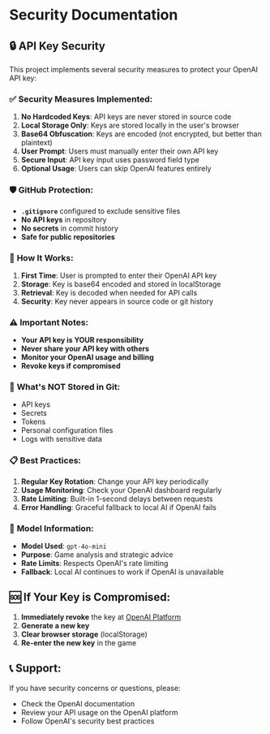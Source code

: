 # Security Documentation

## 🔒 API Key Security

This project implements several security measures to protect your OpenAI API key:

### ✅ **Security Measures Implemented:**

1. **No Hardcoded Keys**: API keys are never stored in source code
2. **Local Storage Only**: Keys are stored locally in the user's browser
3. **Base64 Obfuscation**: Keys are encoded (not encrypted, but better than plaintext)
4. **User Prompt**: Users must manually enter their own API key
5. **Secure Input**: API key input uses password field type
6. **Optional Usage**: Users can skip OpenAI features entirely

### 🛡️ **GitHub Protection:**

- **`.gitignore`** configured to exclude sensitive files
- **No API keys** in repository
- **No secrets** in commit history
- **Safe for public repositories**

### 🔐 **How It Works:**

1. **First Time**: User is prompted to enter their OpenAI API key
2. **Storage**: Key is base64 encoded and stored in localStorage
3. **Retrieval**: Key is decoded when needed for API calls
4. **Security**: Key never appears in source code or git history

### ⚠️ **Important Notes:**

- **Your API key is YOUR responsibility**
- **Never share your API key with others**
- **Monitor your OpenAI usage and billing**
- **Revoke keys if compromised**

### 🚫 **What's NOT Stored in Git:**

- API keys
- Secrets
- Tokens
- Personal configuration files
- Logs with sensitive data

### 📋 **Best Practices:**

1. **Regular Key Rotation**: Change your API key periodically
2. **Usage Monitoring**: Check your OpenAI dashboard regularly
3. **Rate Limiting**: Built-in 1-second delays between requests
4. **Error Handling**: Graceful fallback to local AI if OpenAI fails

### 🔄 **Model Information:**

- **Model Used**: `gpt-4o-mini`
- **Purpose**: Game analysis and strategic advice
- **Rate Limits**: Respects OpenAI's rate limiting
- **Fallback**: Local AI continues to work if OpenAI is unavailable

## 🆘 **If Your Key is Compromised:**

1. **Immediately revoke** the key at [OpenAI Platform](https://platform.openai.com/api-keys)
2. **Generate a new key**
3. **Clear browser storage** (localStorage)
4. **Re-enter the new key** in the game

## 📞 **Support:**

If you have security concerns or questions, please:
- Check the OpenAI documentation
- Review your API usage on the OpenAI platform
- Follow OpenAI's security best practices 